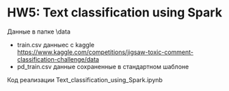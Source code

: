 # HW5: Text classification using Spark

Данные в папке \data
- train.csv данныес с kaggle https://www.kaggle.com/competitions/jigsaw-toxic-comment-classification-challenge/data 
- pd_train.csv данные сохраненные в стандартном шаблоне


Код реализации Text_classification_using_Spark.ipynb